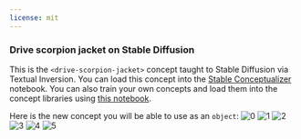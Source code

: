 ```yaml
---
license: mit
---
```

### Drive scorpion jacket on Stable Diffusion
This is the `<drive-scorpion-jacket>` concept taught to Stable Diffusion via Textual Inversion. You can load this concept into the [Stable Conceptualizer](https://colab.research.google.com/github/huggingface/notebooks/blob/main/diffusers/stable_conceptualizer_inference.ipynb) notebook. You can also train your own concepts and load them into the concept libraries using [this notebook](https://colab.research.google.com/github/huggingface/notebooks/blob/main/diffusers/sd_textual_inversion_training.ipynb).

Here is the new concept you will be able to use as an `object`:
![<drive-scorpion-jacket> 0](https://huggingface.co/sd-concepts-library/drive-scorpion-jacket/resolve/main/concept_images/5.jpeg)
![<drive-scorpion-jacket> 1](https://huggingface.co/sd-concepts-library/drive-scorpion-jacket/resolve/main/concept_images/3.jpeg)
![<drive-scorpion-jacket> 2](https://huggingface.co/sd-concepts-library/drive-scorpion-jacket/resolve/main/concept_images/0.jpeg)
![<drive-scorpion-jacket> 3](https://huggingface.co/sd-concepts-library/drive-scorpion-jacket/resolve/main/concept_images/2.jpeg)
![<drive-scorpion-jacket> 4](https://huggingface.co/sd-concepts-library/drive-scorpion-jacket/resolve/main/concept_images/1.jpeg)
![<drive-scorpion-jacket> 5](https://huggingface.co/sd-concepts-library/drive-scorpion-jacket/resolve/main/concept_images/4.jpeg)

